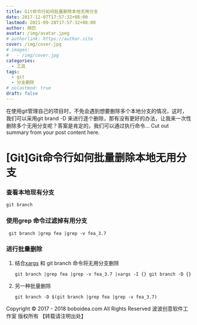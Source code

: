 ```yaml
---
title: Git命令行如何批量删除本地无用分支
date: 2017-12-07T17:57:32+08:00
lastmod: 2021-09-28T17:57:32+08:00
author: 胡巴
avatar: /img/avatar.jpeg
# authorlink: https://author.site
cover: /img/cover.jpg
# images:
#   - /img/cover.jpg
categories:
  - 工具
tags:
  - git
  - 分支删除
# nolastmod: true
draft: false
---
```


在使用git管理自己的项目时，不免会遇到想要删除多个本地分支的情况，这时，我们可以采用git brand -D 来进行逐个删除，那有没有更好的办法，让我来一次性删除多个无用分支呢？答案是肯定的，我们可以通过执行命令...
Cut out summary from your post content here.

<!--more-->

# [Git]Git命令行如何批量删除本地无用分支

### 查看本地现有分支

    git branch


### 使用grep 命令过滤掉有用分支

     git branch |grep fea |grep -v fea_3.7


### 进行批量删除

1. 结合[xargs](https://en.wikipedia.org/wiki/Xargs) 和 git branch 命令将无用分支删除

       git branch |grep fea |grep -v fea_3.7 |xargs -I {} git branch -D {}


2. 另一种批量删除

       git branch -D $(git branch |grep fea |grep -v fea_3.7)


<!--declare-declare-->

Copyright &copy; 2017 - 2018 boboidea.com All Rights Reserved 波波创意软件工作室 版权所有 【转载请注明出处】
